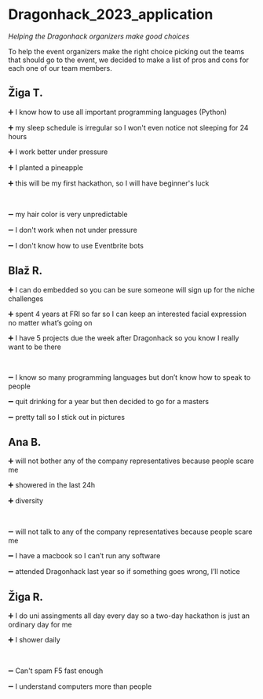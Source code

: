 # Dragonhack_2023_application
*Helping the Dragonhack organizers make good choices*

To help the event organizers make the right choice picking out the teams that should go to the event, we decided to make a list of pros and cons for each one of our team members. 

## Žiga T.
➕ I know how to use all important programming languages (Python)

➕ my sleep schedule is irregular so I won't even notice not sleeping for 24 hours

➕ I work better under pressure

➕ I planted a pineapple

➕ this will be my first hackathon, so I will have beginner's luck 

<br/>

➖ my hair color is very unpredictable

➖ I don't work when not under pressure

➖ I don't know how to use Eventbrite bots

## Blaž R.
➕ I can do embedded so you can be sure someone will sign up for the niche challenges

➕ spent 4 years at FRI so far so I can keep an interested facial expression no matter what’s going on 

➕ I have 5 projects due the week after Dragonhack so you know I really want to be there

<br/>

➖ I know so many programming languages but don’t know how to speak to people

➖ quit drinking for a year but then decided to go for a masters

➖ pretty tall so I stick out in pictures

## Ana B.
➕ will not bother any of the company representatives because people scare me

➕ showered in the last 24h

➕ diversity

<br/>

➖ will not talk to any of the company representatives because people scare me

➖ I have a macbook so I can’t run any software 

➖ attended Dragonhack last year so if something goes wrong, I’ll notice

## Žiga R.

➕ I do uni assingments all day every day so a two-day hackathon is just an ordinary day for me

➕ I shower daily

<br/>

➖ Can't spam F5 fast enough

➖ I understand computers more than people
